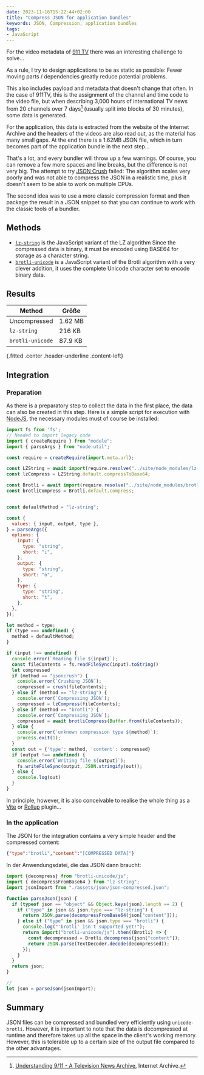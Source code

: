 ```yaml
---
date: 2023-11-16T15:22:44+02:00
title: "Compress JSON for application bundles"
keywords: JSON, Compression, application bundles
tags:
- JavaScript
---
```


For the video metadata of [911 TV](https://911tv.projektemacher.org/) there was an interesting challenge to solve...
<!--more-->

As a rule, I try to design applications to be as static as possible: Fewer moving parts / dependencies greatly reduce potential problems.

This also includes payload and metadata that doesn't change that often. In the case of 911TV, this is the assignment of the channel and time code to the video file, but when describing 3,000 hours of international TV news from 20 channels over 7 days[^1] (usually split into blocks of 30 minutes), some data is generated.

For the application, this data is extracted from the website of the Internet Archive and the headers of the videos are also read out, as the material has many small gaps. At the end there is a 1.62MB JSON file, which in turn becomes part of the application bundle in the next step...

That's a lot, and every bundler will throw up a few warnings. Of course, you can remove a few more spaces and line breaks, but the difference is not very big. The attempt to try [JSON Crush](https://github.com/KilledByAPixel/JSONCrush) failed: The algorithm scales very poorly and was not able to compress the JSON in a realistic time, plus it doesn't seem to be able to work on multiple CPUs.

The second idea was to use a more classic compression format and then package the result in a JSON snippet so that you can continue to work with the classic tools of a bundler.

## Methods

* [`lz-string`](https://github.com/pieroxy/lz-string) is the JavaScript variant of the LZ algorithm Since the compressed data is binary, it must be encoded using BASE64 for storage as a character string.
* [`brotli-unicode`](https://github.com/kyr0/brotli-unicode) is a JavaScript variant of the Brotli algorithm with a very clever addition, it uses the complete Unicode character set to encode binary data.

## Results

| Method           | Größe   |
|------------------|---------|
| Uncompressed     | 1.62 MB |
| `lz-string`      | 216 KB  |
| `brotli-unicode` | 87.9 KB |
{.fitted .center .header-underline .content-left}

## Integration

### Preparation

As there is a preparatory step to collect the data in the first place, the data can also be created in this step. Here is a simple script for execution with [NodeJS](https://nodejs.org/en), the necessary modules must of course be installed:

```javascript
import fs from 'fs';
// Needed to import legacy code
import { createRequire } from "module";
import { parseArgs } from "node:util";

const require = createRequire(import.meta.url);

const LZString = await import(require.resolve("../site/node_modules/lz-string"));
const lzCompress = LZString.default.compressToBase64;

const Brotli = await import(require.resolve("../site/node_modules/brotli-unicode"));
const brotliCompress = Brotli.default.compress;


const defaultMethod = "lz-string";

const {
  values: { input, output, type },
} = parseArgs({
  options: {
    input: {
      type: "string",
      short: "i",
    },
    output: {
      type: "string",
      short: "o",
    },
    type: {
      type: "string",
      short: "t",
    },
  },
});

let method = type;
if (type === undefined) {
  method = defaultMethod;
}

if (input !== undefined) {
  console.error(`Reading file ${input}`);
  const fileContents = fs.readFileSync(input).toString()
  let compressed
  if (method == "jsoncrush") {
    console.error(`Crushing JSON`);
    compressed = crush(fileContents);
  } else if (method == "lz-string") {
    console.error(`Compressing JSON`);
    compressed = lzCompress(fileContents);
  } else if (method == "brotli") {
    console.error(`Compressing JSON`);
    compressed = await brotliCompress(Buffer.from(fileContents));
  } else {
    console.error(`unknown compression type ${method}`);
    process.exit(1);
  }
  const out = {'type': method, 'content': compressed}
  if (output !== undefined) {
    console.error(`Writing file ${output}`);
    fs.writeFileSync(output, JSON.stringify(out));
  } else {
    console.log(out)
  }
}
```

In principle, however, it is also conceivable to realise the whole thing as a [Vite](https://vite.dev/) or [Rollup](https://rollupjs.org/) plugin...

### In the application
The JSON for the integration contains a very simple header and the compressed content:
```json
{"type":"brotli","content":"[COMPRESSED DATA]"}
```


In der Anwendungsdatei, die das JSON dann braucht:
```javascript
import {decompress} from "brotli-unicode/js";
import { decompressFromBase64 } from "lz-string";
import jsonImport from "./assets/json/json-compressed.json";

function parseJson(json) {
  if (typeof json == "object" && Object.keys(json).length == 2) {
    if ("type" in json && json.type === "lz-string") {
      return JSON.parse(decompressFromBase64(json["content"]));
    } else if ("type" in json && json.type === "brotli") {
      console.log("'brotli' isn't supported yet!");
      return import("brotli-unicode/js").then((Brotli) => {
        const decompressed = Brotli.decompress(json["content"]);
        return JSON.parse(TextDecoder.decode(decompressed));
      });
    }
  }
  return json;
}

//
let json = parseJson(jsonImport);
```

## Summary
JSON files can be compressed and bundled very efficiently using `unicode-brotli`. However, it is important to note that the data is decompressed at runtime and therefore takes up all the space in the client's working memory. However, this is tolerable up to a certain size of the output file compared to the other advantages.

[^1]: [Understanding 9/11 - A Television News Archive](https://archive.org/details/911), Internet Archive.
